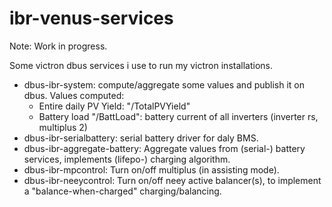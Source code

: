 # ibr-venus-services

Note: Work in progress.

Some victron dbus services i use to run my victron installations.

* dbus-ibr-system: compute/aggregate some values and publish it on dbus.
  Values computed:
  + Entire daily PV Yield: "/TotalPVYield"
  + Battery load "/BattLoad": battery current of all inverters (inverter rs, multiplus 2)
* dbus-ibr-serialbattery: serial battery driver for daly BMS.
* dbus-ibr-aggregate-battery: Aggregate values from (serial-) battery services,
  implements (lifepo-) charging algorithm.
* dbus-ibr-mpcontrol: Turn on/off multiplus (in assisting mode).
* dbus-ibr-neeycontrol: Turn on/off neey active balancer(s), to implement
  a "balance-when-charged" charging/balancing.

